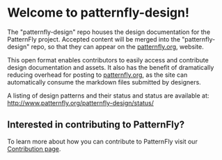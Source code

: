 Welcome to patternfly-design!
=============================

The "patternfly-design" repo houses the design documentation for the PatternFly project. Accepted content will be merged into the "patternfly-design" repo, so that they can appear on the [patternfly.org](https://www.patternfly.org), website.

This open format enables contributors to easily access and contribute design documentation and assets. It also has the benefit of dramatically reducing overhead for posting to [patternfly.org](https://www.patternfly.org), as the site can automatically consume the markdown files submitted by designers.

A listing of design patterns and their status and status are available at: http://www.patternfly.org/patternfly-design/status/ 

Interested in contributing to PatternFly?
--

To learn more about how you can contribute to PatternFly visit our [Contribution page]( patternfly-design/.github/CONTRIBUTING.md).


